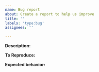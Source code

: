 ```yaml
---
name: Bug report
about: Create a report to help us improve
title: ''
labels: 'type:bug'
assignees: ''

---
```


**Description:**

**To Reproduce:**

**Expected behavior:**
